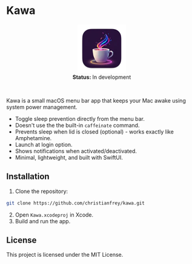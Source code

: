 # Kawa

<p align="center">
  <img src="./Kawa/Assets.xcassets/AppIcon.appiconset/AppIcon_256.png" width="128">
   <br>
   <strong>Status: </strong>In development<br>
   <!--br>
   <a href="https://github.com/christianfrey/kawa/releases"><strong>Download</strong></a>
    · 
   <a-- href="https://github.com/christianfrey/kawa/commits">Commits</a-->
</p>
</br>

Kawa is a small macOS menu bar app that keeps your Mac awake using system power management.  

- Toggle sleep prevention directly from the menu bar.
- Doesn't use the the built-in `caffeinate` command.
- Prevents sleep when lid is closed (optional) - works exactly like Amphetamine.
- Launch at login option.
- Shows notifications when activated/deactivated.
- Minimal, lightweight, and built with SwiftUI.

## Installation

1. Clone the repository:
```bash
git clone https://github.com/christianfrey/kawa.git
```

2. Open `Kawa.xcodeproj` in Xcode.
3. Build and run the app.

## License

This project is licensed under the MIT License.
